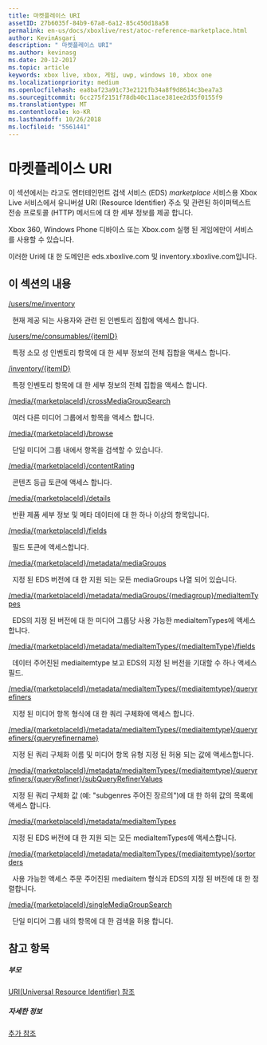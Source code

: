 ```yaml
---
title: 마켓플레이스 URI
assetID: 27b6035f-84b9-67a8-6a12-85c450d18a58
permalink: en-us/docs/xboxlive/rest/atoc-reference-marketplace.html
author: KevinAsgari
description: " 마켓플레이스 URI"
ms.author: kevinasg
ms.date: 20-12-2017
ms.topic: article
keywords: xbox live, xbox, 게임, uwp, windows 10, xbox one
ms.localizationpriority: medium
ms.openlocfilehash: ea8baf23a91c73e2121fb34a8f9d8614c3bea7a3
ms.sourcegitcommit: 6cc275f2151f78db40c11ace381ee2d35f0155f9
ms.translationtype: MT
ms.contentlocale: ko-KR
ms.lasthandoff: 10/26/2018
ms.locfileid: "5561441"
---
```

# <a name="marketplace-uris"></a>마켓플레이스 URI

이 섹션에서는 라고도 엔터테인먼트 검색 서비스 (EDS) *marketplace* 서비스용 Xbox Live 서비스에서 유니버설 URI (Resource Identifier) 주소 및 관련된 하이퍼텍스트 전송 프로토콜 (HTTP) 메서드에 대 한 세부 정보를 제공 합니다.

Xbox 360, Windows Phone 디바이스 또는 Xbox.com 실행 된 게임에만이 서비스를 사용할 수 있습니다.

이러한 Uri에 대 한 도메인은 eds.xboxlive.com 및 inventory.xboxlive.com입니다.

<a id="ID4EPB"></a>

 
## <a name="in-this-section"></a>이 섹션의 내용

[/users/me/inventory](uri-inventory.md)

&nbsp;&nbsp;현재 제공 되는 사용자와 관련 된 인벤토리 집합에 액세스 합니다.

[/users/me/consumables/{itemID}](uri-inventoryconsumablesitemurl.md)

&nbsp;&nbsp;특정 소모 성 인벤토리 항목에 대 한 세부 정보의 전체 집합을 액세스 합니다.

[/inventory/{itemID}](uri-inventoryitemurl.md)

&nbsp;&nbsp;특정 인벤토리 항목에 대 한 세부 정보의 전체 집합을 액세스 합니다.

[/media/{marketplaceId}/crossMediaGroupSearch](uri-localecrossmediagroupsearch.md)

&nbsp;&nbsp;여러 다른 미디어 그룹에서 항목을 액세스 합니다.

[/media/{marketplaceId}/browse](uri-medialocalebrowse.md)

&nbsp;&nbsp;단일 미디어 그룹 내에서 항목을 검색할 수 있습니다.

[/media/{marketplaceId}/contentRating](uri-medialocalecontentrating.md)

&nbsp;&nbsp;콘텐츠 등급 토큰에 액세스 합니다.

[/media/{marketplaceId}/details](uri-medialocaledetails.md)

&nbsp;&nbsp;반환 제품 세부 정보 및 메타 데이터에 대 한 하나 이상의 항목입니다.

[/media/{marketplaceId}/fields](uri-medialocalefields.md)

&nbsp;&nbsp;필드 토큰에 액세스합니다.

[/media/{marketplaceId}/metadata/mediaGroups](uri-medialocalemetadatamediagroups.md)

&nbsp;&nbsp;지정 된 EDS 버전에 대 한 지원 되는 모든 mediaGroups 나열 되어 있습니다.

[/media/{marketplaceId}/metadata/mediaGroups/{mediagroup}/mediaItemTypes](uri-medialocalemetadatamediagroupsmediaitemtypes.md)

&nbsp;&nbsp;EDS의 지정 된 버전에 대 한 미디어 그룹당 사용 가능한 mediaItemTypes에 액세스합니다.

[/media/{marketplaceId}/metadata/mediaItemTypes/{mediaItemType}/fields](uri-medialocalemetadatamediaitemtypefields.md)

&nbsp;&nbsp;데이터 주어진된 mediaitemtype 보고 EDS의 지정 된 버전을 기대할 수 하나 액세스 필드.

[/media/{marketplaceId}/metadata/mediaItemTypes/{mediaitemtype}/queryrefiners](uri-medialocalemetadatamediaitemtypequeryrefiners.md)

&nbsp;&nbsp;지정 된 미디어 항목 형식에 대 한 쿼리 구체화에 액세스 합니다.

[/media/{marketplaceId}/metadata/mediaItemTypes/{mediaitemtype}/queryrefiners/{queryrefinername}](uri-medialocalemetadatamediaitemtypequeryrefinersqueryrefinername.md)

&nbsp;&nbsp;지정 된 쿼리 구체화 이름 및 미디어 항목 유형 지정 된 허용 되는 값에 액세스합니다.

[/media/{marketplaceId}/metadata/mediaItemTypes/{mediaitemtype}/queryrefiners/{queryRefiner}/subQueryRefinerValues](uri-medialocalemediaitemtypequeryrefinersubqueryrefinervalues.md)

&nbsp;&nbsp;지정 된 쿼리 구체화 값 (예: "subgenres 주어진 장르의")에 대 한 하위 값의 목록에 액세스 합니다.

[/media/{marketplaceId}/metadata/mediaItemTypes](uri-medialocalemetadatamediaitemtypes.md)

&nbsp;&nbsp;지정 된 EDS 버전에 대 한 지원 되는 모든 mediaItemTypes에 액세스합니다.

[/media/{marketplaceId}/metadata/mediaItemTypes/{mediaitemtype}/sortorders](uri-medialocalemetadatamediaitemtypesortorders.md)

&nbsp;&nbsp;사용 가능한 액세스 주문 주어진된 mediaitem 형식과 EDS의 지정 된 버전에 대 한 정렬합니다.

[/media/{marketplaceId}/singleMediaGroupSearch](uri-medialocalesinglemediagroupsearch.md)

&nbsp;&nbsp;단일 미디어 그룹 내의 항목에 대 한 검색을 허용 합니다.

<a id="ID4EFD"></a>


## <a name="see-also"></a>참고 항목

<a id="ID4EHD"></a>


##### <a name="parent"></a>부모

[URI(Universal Resource Identifier) 참조](../atoc-xboxlivews-reference-uris.md)


<a id="ID4ERD"></a>


##### <a name="further-information"></a>자세한 정보

[추가 참조](../../additional/atoc-xboxlivews-reference-additional.md)
